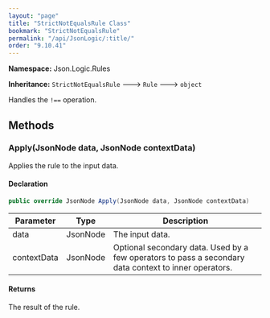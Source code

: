 ```yaml
---
layout: "page"
title: "StrictNotEqualsRule Class"
bookmark: "StrictNotEqualsRule"
permalink: "/api/JsonLogic/:title/"
order: "9.10.41"
---
```

**Namespace:** Json.Logic.Rules

**Inheritance:**
`StrictNotEqualsRule`
 🡒 
`Rule`
 🡒 
`object`

Handles the `!==` operation.

## Methods

### Apply(JsonNode data, JsonNode contextData)

Applies the rule to the input data.

#### Declaration

```c#
public override JsonNode Apply(JsonNode data, JsonNode contextData)
```

| Parameter | Type | Description |
|---|---|---|
| data | JsonNode | The input data. |
| contextData | JsonNode | Optional secondary data.  Used by a few operators to pass a secondary<br>    data context to inner operators. |


#### Returns

The result of the rule.


